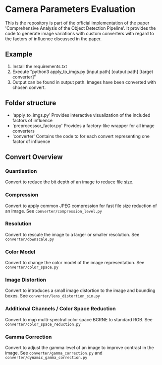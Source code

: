 # Camera Parameters Evaluation
This is the repository is part of the official implementation of the paper 'Comprehensive Analysis of the Object Detection Pipeline'. It provides the code to generate image variations with custom converters with regard to the factors of influence discussed in the paper.

## Example
1. Install the requirements.txt
2. Execute "python3 apply_to_imgs.py [input path] [output path] [target converter]"
3. Output can be found in output path. Images have been converted with chosen convert.


## Folder structure
 - 'apply_to_imgs.py' Provides interactive visualization of the included factors of influence
 - 'preprocessor_factor.py' Provides a factory-like wrapper for all image converters
 - 'converter' Contains the code to for each convert representing one factor of influence
  
## Convert Overview
### Quantisation
Convert to reduce the bit depth of an image to reduce file size.

### Compression
Convert to apply common JPEG compression for fast file size reduction of an image. See ```converter/compression_level.py```

### Resolution
Convert to rescale the image to a larger or smaller resolution. See ```converter/downscale.py```

### Color Model
Convert to change the color model of the image representation. See ```converter/color_space.py```

### Image Distortion
Convert to introduces a small image distortion to the image and bounding boxes. See ```converter/lens_distortion_sim.py```

### Additional Channels / Color Space Reduction
Convert to map multi-spectral color space BGRNE to standard RGB. See ```converter/color_space_reduction.py```

### Gamma Correction
Convert to adjust the gamma level of an image to improve contrast in the image. See ```converter/gamma_correction.py``` and ```converter/dynamic_gamma_correction.py```